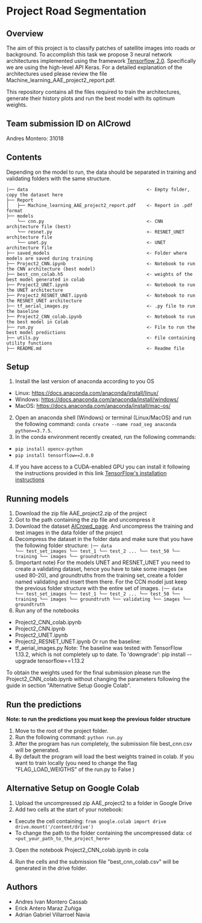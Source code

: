 # Project Road Segmentation
## Overview
The aim of this project is to classify patches of satellite images into roads or background. To accomplish this task we propose 3 neural network architectures implemented using the framework [Tensorflow 2.0](https://www.tensorflow.org). Specifically we are using the high-level API Keras.   For a detailed explanation of the architectures used please review the file Machine_learning_AAE_project2_report.pdf.

This repository contains all the files required to train the architectures, generate their history plots and run the best model with its optimum weights.
## Team submission ID on AICrowd

Andres Montero: 31018    

## Contents
Depending on the model to run, the data should be separated in training and validating folders
with the same structure.

```
|── data                                            <- Empty folder, copy the dataset here
├── Report
│   ├── Machine_learning_AAE_project2_report.pdf    <- Report in .pdf format
├── models
    └── cnn.py                                      <- CNN architecture file (best)
    └── resnet.py                                   <- RESNET_UNET architecture file
    └── unet.py                                     <- UNET architecture file
├── saved_models									<- Folder where models are saved during training
├── Project2_CNN.ipynb                              <- Notebook to run the CNN architecture (best model)         
├── best_cnn_colab.h5                               <- weights of the best model generated in colab
├── Project2_UNET.ipynb                             <- Notebook to run the UNET architecture
├── Project2_RESNET_UNET.ipynb                      <- Notebook to run the RESNET_UNET architecture
├── tf_aerial_images.py                             <- .py file to run the baseline
├── Project2_CNN_colab.ipynb                        <- Notebook to run the best model in Colab
├── run.py                                          <- File to run the best model predictions
├── utils.py                                        <- File containing utility functions
├── README.md                                       <- Readme file
```

## Setup
1. Install the last version of anaconda according to you OS
* Linux: https://docs.anaconda.com/anaconda/install/linux/   
* Windows: https://docs.anaconda.com/anaconda/install/windows/
* MacOS: https://docs.anaconda.com/anaconda/install/mac-os/
2. Open an anaconda shell (Windows) or terminal (Linux/MacOS) and run the following command:
    `conda create --name road_seg anaconda python==3.7.5`.
3. In the conda environment recently created, run the following commands:
- `pip install opencv-python`
- `pip install tensorflow==2.0.0`

4. If you have access to a CUDA-enabled GPU you can install it following the instructions provided in this link [TensorFlow's installation instructions](https://www.tensorflow.org/install/gpu)

## Running models

1. Download the zip file AAE_project2.zip of the project
2. Got to the path containing the zip file and uncompress it
3. Download the dataset
[AICrowd_page](https://www.aicrowd.com/challenges/epfl-ml-road-segmentation-2019/dataset_files). And uncompress the training and test images in the data folder of the project
4. Decompress the dataset in the folder data and make sure that you have the
following folder structure:
`|── data                               
    └── test_set_images
        └── test_1
        └── test_2
        ...
        └── test_50
    └── training
        └── images
        └── groundtruth
`
5. (Important note) For the models UNET and RESNET_UNET you need to create a validating dataset, hence you have to take some images (we used 80-20), and groundtruths from the training set, create a folder named validating and insert them there. For the CCN model just keep the previous folder structure with the entire set of images.
    `|── data                               
   └── test_set_images
       └── test_1
       └── test_2
       ...
     └── test_50
   └── training
       └── images
       └── groundtruth
   └── validating
       └── images
       └── groundtruth
    `
7. Run any of the notebooks
- Project2_CNN_colab.ipynb
- Project2_CNN.ipynb
- Project2_UNET.ipynb
- Project2_RESNET_UNET.ipynb
Or run the baseline:
- tf_aerial_images.py
Note: The baseline was tested with TensorFlow 1.13.2, which is not completely up to date.
To 'downgrade': pip install --upgrade tensorflow==1.13.2

To obtain the weights used for the final submission please run the Project2_CNN_colab.ipynb without changing the parameters following the guide in section "Alternative Setup Google Colab".

## Run the predictions
**Note: to run the predictions you  must keep the previous folder structure**

1. Move to the root of the project folder.
2. Run the following command:
`python run.py`
3. After the program has run completely, the submission file best_cnn.csv will be generated.
4. By default the program will load the best weights trained in colab. If you want to train locally (you need to change the flag "FLAG_LOAD_WEIGTHS" of the run.py to False )

## Alternative Setup on Google Colab
1. Upload the uncompressed zip AAE_project2 to a folder in Google Drive
2. Add two cells at the start of your notebook:
- Execute the cell containing:
`from google.colab import drive
drive.mount('/content/drive')`
- To change the path to the folder containing the uncompressed data:
``cd <put_your_path_to_the_project_here>``

3. Open the notebook Project2_CNN_colab.ipynb  in cola

4. Run the cells and the submission file "best_cnn_colab.csv" will be generated in the drive folder.


## Authors
- Andres Ivan Montero Cassab
- Erick Antero Maraz Zuñiga
- Adrian Gabriel Villarroel Navia
